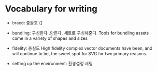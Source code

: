 # Vocabulary for writing

* brace: 중괄호 {}

* bundling: 구성한다 ,만든다, 세트로 구성해준다.
Tools for bundling assets come in a variety of shapes and sizes

* fidelity: 충실도
High fidelity complex vector documents have been, and will continue to be, the sweet spot for SVG for two primary reasons.

* setting up the environment: 환경설정 세팅

